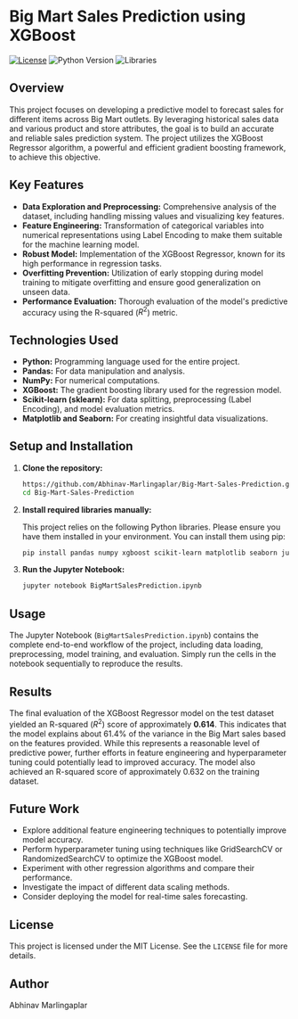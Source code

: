 # Big Mart Sales Prediction using XGBoost

[![License](https://img.shields.io/badge/License-MIT-yellow.svg)](https://opensource.org/licenses/MIT)
![Python Version](https://img.shields.io/badge/Python-3.x-blue.svg)
![Libraries](https://img.shields.io/badge/Libraries-Pandas%2CNumPy%2CXGBoost%2CSklearn%2CMatplotlib%2CSeaborn-brightgreen.svg)

## Overview

This project focuses on developing a predictive model to forecast sales for different items across Big Mart outlets. By leveraging historical sales data and various product and store attributes, the goal is to build an accurate and reliable sales prediction system. The project utilizes the XGBoost Regressor algorithm, a powerful and efficient gradient boosting framework, to achieve this objective.

## Key Features

* **Data Exploration and Preprocessing:** Comprehensive analysis of the dataset, including handling missing values and visualizing key features.
* **Feature Engineering:** Transformation of categorical variables into numerical representations using Label Encoding to make them suitable for the machine learning model.
* **Robust Model:** Implementation of the XGBoost Regressor, known for its high performance in regression tasks.
* **Overfitting Prevention:** Utilization of early stopping during model training to mitigate overfitting and ensure good generalization on unseen data.
* **Performance Evaluation:** Thorough evaluation of the model's predictive accuracy using the R-squared ($R^2$) metric.

## Technologies Used

* **Python:** Programming language used for the entire project.
* **Pandas:** For data manipulation and analysis.
* **NumPy:** For numerical computations.
* **XGBoost:** The gradient boosting library used for the regression model.
* **Scikit-learn (sklearn):** For data splitting, preprocessing (Label Encoding), and model evaluation metrics.
* **Matplotlib and Seaborn:** For creating insightful data visualizations.

## Setup and Installation

1.  **Clone the repository:**
    ```bash
    https://github.com/Abhinav-Marlingaplar/Big-Mart-Sales-Prediction.git
    cd Big-Mart-Sales-Prediction
    ```

2.  **Install required libraries manually:**

    This project relies on the following Python libraries. Please ensure you have them installed in your environment. You can install them using pip:

    ```bash
    pip install pandas numpy xgboost scikit-learn matplotlib seaborn jupyter
    ```

3.  **Run the Jupyter Notebook:**
    ```bash
    jupyter notebook BigMartSalesPrediction.ipynb
    ```

## Usage

The Jupyter Notebook (`BigMartSalesPrediction.ipynb`) contains the complete end-to-end workflow of the project, including data loading, preprocessing, model training, and evaluation. Simply run the cells in the notebook sequentially to reproduce the results.

## Results

The final evaluation of the XGBoost Regressor model on the test dataset yielded an R-squared ($R^2$) score of approximately **0.614**. This indicates that the model explains about 61.4% of the variance in the Big Mart sales based on the features provided. While this represents a reasonable level of predictive power, further efforts in feature engineering and hyperparameter tuning could potentially lead to improved accuracy. The model also achieved an R-squared score of approximately 0.632 on the training dataset.

## Future Work

* Explore additional feature engineering techniques to potentially improve model accuracy.
* Perform hyperparameter tuning using techniques like GridSearchCV or RandomizedSearchCV to optimize the XGBoost model.
* Experiment with other regression algorithms and compare their performance.
* Investigate the impact of different data scaling methods.
* Consider deploying the model for real-time sales forecasting.

## License

This project is licensed under the MIT License. See the `LICENSE` file for more details.

## Author

Abhinav Marlingaplar
